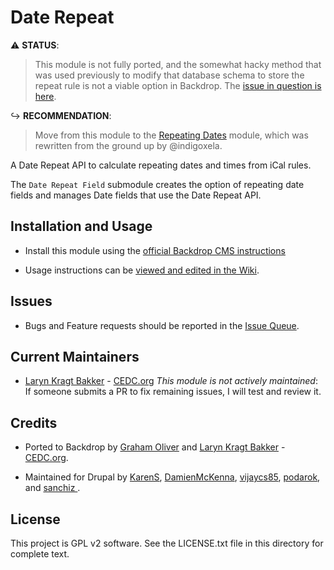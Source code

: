 # Date Repeat

:warning: **STATUS**:

> This module is not fully ported, and the somewhat hacky method that
> was used previously to modify that database schema to store the repeat rule
> is not a viable option in Backdrop. The [issue in question is here](https://github.com/backdrop-contrib/date_repeat/issues/18).

:arrow_right_hook: **RECOMMENDATION**:

> Move from this module to the [Repeating Dates](https://github.com/backdrop-contrib/repeating_dates)
> module, which was rewritten from the ground up by @indigoxela.


A Date Repeat API to calculate repeating dates and times from iCal rules.

The `Date Repeat Field` submodule creates the option of repeating date fields
and manages Date fields that use the Date Repeat API.

## Installation and Usage

- Install this module using the [official Backdrop CMS instructions](https://backdropcms.org/guide/modules)

- Usage instructions can be [viewed and edited in the Wiki](https://github.com/backdrop-contrib/date_repeat/wiki).

## Issues

 - Bugs and Feature requests should be reported in the [Issue Queue](https://github.com/backdrop-contrib/date_repeat/issues).

## Current Maintainers

 - [Laryn Kragt Bakker](https://github.com/laryn) - [CEDC.org](https://cedc.org)
   *This module is not actively maintained*: If someone submits a PR to fix
   remaining issues, I will test and review it.

## Credits

 - Ported to Backdrop by [Graham Oliver](https://github.com/Graham-72) and
   [Laryn Kragt Bakker](https://github.com/laryn) - [CEDC.org](https://cedc.org).

 - Maintained for Drupal by [KarenS](https://www.drupal.org/u/karens),
   [DamienMcKenna](https://www.drupal.org/u/damienmckenna),
   [vijaycs85](https://www.drupal.org/u/vijaycs85),
   [podarok](https://www.drupal.org/u/podarok), and
   [sanchiz ](https://www.drupal.org/u/sanchiz).

## License

This project is GPL v2 software. See the LICENSE.txt file in this directory for
complete text.
